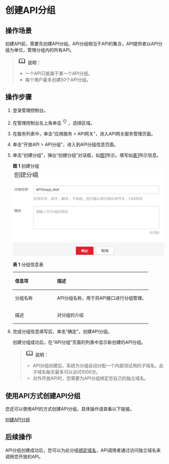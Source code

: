 # 创建API分组<a name="apig-zh-ug-180307003"></a>

## 操作场景<a name="section1731012541118"></a>

创建API前，需要先创建API分组。API分组相当于API的集合，API提供者以API分组为单位，管理分组内的所有API。

>![](public_sys-resources/icon-note.gif) **说明：**   
>-   一个API只能属于某一个API分组。  
>-   每个用户最多创建50个API分组。  

## 操作步骤<a name="section8731554122615"></a>

1.  登录管理控制台。
2.  在管理控制台左上角单击![](figures/icon-region.png)，选择区域。
3.  在服务列表中，单击“应用服务 \> API网关”，进入API网关服务管理页面。
4.  单击“开放API \> API分组”，进入到API分组信息页面。
5.  单击“创建分组”，弹出“创建分组”对话框，如[图1](#fig149471128308)所示。填写如[表1](#table195413315428)所示信息。

    **图 1**  创建分组<a name="fig149471128308"></a>  
    ![](figures/创建分组.png "创建分组")

    **表 1**  分组信息表

    <a name="table195413315428"></a>
    <table><thead align="left"><tr id="row45523384220"><th class="cellrowborder" valign="top" width="31.03%" id="mcps1.2.3.1.1"><p id="p65563314423"><a name="p65563314423"></a><a name="p65563314423"></a>信息项</p>
    </th>
    <th class="cellrowborder" valign="top" width="68.97%" id="mcps1.2.3.1.2"><p id="p356183311427"><a name="p356183311427"></a><a name="p356183311427"></a>描述</p>
    </th>
    </tr>
    </thead>
    <tbody><tr id="row1156183364219"><td class="cellrowborder" valign="top" width="31.03%" headers="mcps1.2.3.1.1 "><p id="p105616333427"><a name="p105616333427"></a><a name="p105616333427"></a>分组名称</p>
    </td>
    <td class="cellrowborder" valign="top" width="68.97%" headers="mcps1.2.3.1.2 "><p id="p1656123374219"><a name="p1656123374219"></a><a name="p1656123374219"></a>API分组名称，用于将API接口进行分组管理。</p>
    </td>
    </tr>
    <tr id="row14879114316433"><td class="cellrowborder" valign="top" width="31.03%" headers="mcps1.2.3.1.1 "><p id="p12880154304320"><a name="p12880154304320"></a><a name="p12880154304320"></a>描述</p>
    </td>
    <td class="cellrowborder" valign="top" width="68.97%" headers="mcps1.2.3.1.2 "><p id="p48801043134312"><a name="p48801043134312"></a><a name="p48801043134312"></a>对分组的介绍</p>
    </td>
    </tr>
    </tbody>
    </table>

6.  完成分组信息填写后，单击“确定”，创建API分组。

    创建分组成功后，在“API分组”页面的列表中显示新创建的API分组。

    >![](public_sys-resources/icon-note.gif) **说明：**   
    >-   API分组创建后，系统为分组自动分配一个内部测试用的子域名，此子域名每天最多可以访问1000次。  
    >-   对外开放API时，您需要为API分组绑定您自己的独立域名。  


## 使用API方式创建API分组<a name="section7546754133419"></a>

您还可以使用API的方式创建API分组，具体操作请查看以下链接。

[创建API分组](https://support.huaweicloud.com/api-apig/apig-zh-api-180713016.html)

## 后续操作<a name="section12967127112416"></a>

API分组创建成功后，您可以为此分组[绑定域名](绑定域名.md)，API调用者通过访问独立域名来调用您开放的API。


